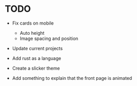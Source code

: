 # TODO

- Fix cards on mobile
    - Auto height
    - Image spacing and position

- Update current projects
- Add rust as a language
- Create a slicker theme
- Add something to explain that the front page is animated